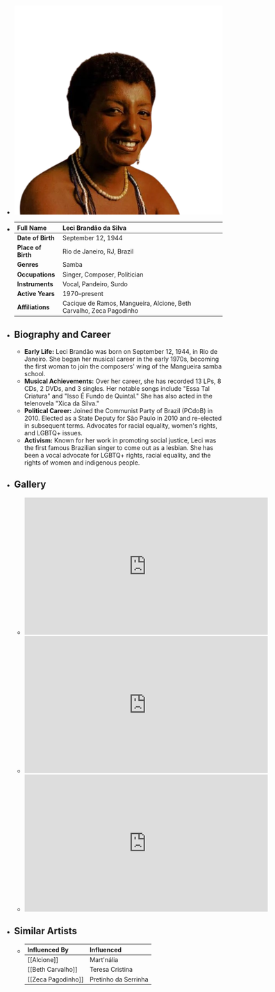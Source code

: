 ---
---




- ![leci brandao.png](../assets/leci_brandao_1717739637809_0.png)
- | **Full Name**     | Leci Brandão da Silva                   |
  |-------------------|-------------------------------------------|
  | **Date of Birth** | September 12, 1944                        |
  | **Place of Birth**| Rio de Janeiro, RJ, Brazil                |
  | **Genres**        | Samba                                     |
  | **Occupations**   | Singer, Composer, Politician              |
  | **Instruments**   | Vocal, Pandeiro, Surdo                    |
  | **Active Years**  | 1970–present                              |
  | **Affiliations**  | Cacique de Ramos, Mangueira, Alcione, Beth Carvalho, Zeca Pagodinho |
- ## **Biography and Career**
	- **Early Life:** Leci Brandão was born on September 12, 1944, in Rio de Janeiro. She began her musical career in the early 1970s, becoming the first woman to join the composers' wing of the Mangueira samba school.
	- **Musical Achievements:** Over her career, she has recorded 13 LPs, 8 CDs, 2 DVDs, and 3 singles. Her notable songs include "Essa Tal Criatura" and "Isso É Fundo de Quintal." She has also acted in the telenovela "Xica da Silva."
	- **Political Career:** Joined the Communist Party of Brazil (PCdoB) in 2010. Elected as a State Deputy for São Paulo in 2010 and re-elected in subsequent terms. Advocates for racial equality, women's rights, and LGBTQ+ issues.
	- **Activism:** Known for her work in promoting social justice, Leci was the first famous Brazilian singer to come out as a lesbian. She has been a vocal advocate for LGBTQ+ rights, racial equality, and the rights of women and indigenous people.
- ## **Gallery**
	- <iframe width="560" height="315" src="https://www.youtube.com/embed/hSXIO0t4OlQ?si=lK4iKiURahGBGzR1" title="YouTube video player" frameborder="0" allow="accelerometer; autoplay; clipboard-write; encrypted-media; gyroscope; picture-in-picture; web-share" referrerpolicy="strict-origin-when-cross-origin" allowfullscreen></iframe>
	- <iframe width="560" height="315" src="https://www.youtube.com/embed/oRCB7fTpl3Y?si=oIZ2HH14WVpMb_dg" title="YouTube video player" frameborder="0" allow="accelerometer; autoplay; clipboard-write; encrypted-media; gyroscope; picture-in-picture; web-share" referrerpolicy="strict-origin-when-cross-origin" allowfullscreen></iframe>
	- <iframe width="560" height="315" src="https://www.youtube.com/embed/GPGEW0UMJl8?si=ineofu21fmMi-4zy" title="YouTube video player" frameborder="0" allow="accelerometer; autoplay; clipboard-write; encrypted-media; gyroscope; picture-in-picture; web-share" referrerpolicy="strict-origin-when-cross-origin" allowfullscreen></iframe>
- ## **Similar Artists**
	- | Influenced By       | Influenced                    |
	  |---------------------|-------------------------------|
	  | [[Alcione]]         | Mart'nália                    |
	  | [[Beth Carvalho]]   | Teresa Cristina               |
	  | [[Zeca Pagodinho]]  | Pretinho da Serrinha          |